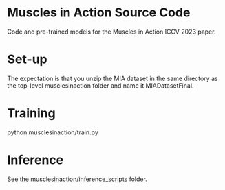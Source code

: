 # Muscles in Action Source Code

Code and pre-trained models for the Muscles in Action ICCV 2023 paper. 

# Set-up

The expectation is that you unzip the MIA dataset in the same directory as the top-level musclesinaction folder and name it MIADatasetFinal. 

# Training 

python musclesinaction/train.py

# Inference

See the musclesinaction/inference_scripts folder. 
